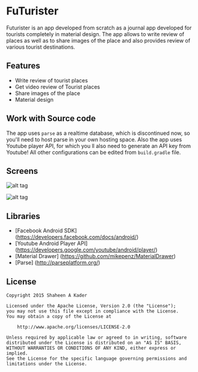 # FuTurister

Futurister is an app developed from scratch as a journal app developed for tourists completely in material design. The app allows to write review of places as well as to share images of the place and also provides review of various tourist destinations. 

## Features

* Write review of tourist places
* Get video review of Tourist places
* Share images of the place
* Material design

## Work with Source code
The app uses `parse` as a realtime database, which is discontinued now, so you'll need to host parse in your own hosting space. Also the app uses Youtube player API, for which you ll also need to generate an API key from Youtube! All other configurations can be edited from `build.gradle` file. 

## Screens

![alt tag](http://i63.tinypic.com/243nslw.jpg)

![alt tag](http://i65.tinypic.com/bezgpu.jpg)


## Libraries

* [Facebook Android SDK] (https://developers.facebook.com/docs/android/)
* [Youtube Android Player API] (https://developers.google.com/youtube/android/player/)
* [Material Drawer] (https://github.com/mikepenz/MaterialDrawer)
* [Parse] (http://parseplatform.org/)

## License

    Copyright 2015 Shaheen A Kader

    Licensed under the Apache License, Version 2.0 (the "License");
    you may not use this file except in compliance with the License.
    You may obtain a copy of the License at

        http://www.apache.org/licenses/LICENSE-2.0

    Unless required by applicable law or agreed to in writing, software
    distributed under the License is distributed on an "AS IS" BASIS,
    WITHOUT WARRANTIES OR CONDITIONS OF ANY KIND, either express or implied.
    See the License for the specific language governing permissions and
    limitations under the License.


